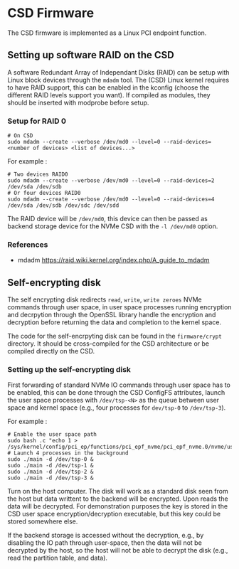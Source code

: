 # CSD Firmware

The CSD firmware is implemented as a Linux PCI endpoint function.

## Setting up software RAID on the CSD

A software Redundant Array of Independant Disks (RAID) can be setup with Linux block devices through the `mdadm` tool. The (CSD) Linux kernel requires to have RAID support, this can be enabled in the kconfig (choose the different RAID levels support you want). If compiled as modules, they should be inserted with modprobe before setup.

### Setup for RAID 0

```shell
# On CSD
sudo mdadm --create --verbose /dev/md0 --level=0 --raid-devices=<number of devices> <list of devices...>
```

For example :

```shell
# Two devices RAID0
sudo mdadm --create --verbose /dev/md0 --level=0 --raid-devices=2 /dev/sda /dev/sdb
# Or four devices RAID0
sudo mdadm --create --verbose /dev/md0 --level=0 --raid-devices=4 /dev/sda /dev/sdb /dev/sdc /dev/sdd
```

The RAID device will be `/dev/md0`, this device can then be passed as backend storage device for the NVMe CSD with the `-l /dev/md0` option.

### References

- mdadm https://raid.wiki.kernel.org/index.php/A_guide_to_mdadm


## Self-encrypting disk

The self encrypting disk redirects `read`, `write`, `write zeroes` NVMe commands through user space, in user space processes running encryption and decrpytion through the OpenSSL library handle the encryption and decryption before returning the data and completion to the kernel space.

The code for the self-encrpyting disk can be found in the `firmware/crypt` directory. It should be cross-compiled for the CSD architecture or be compiled directly on the CSD.

### Setting up the self-encrypting disk

First forwarding of standard NVMe IO commands through user space has to be enabled, this can be done through the CSD ConfigFS attributes, launch the user space processes with `/dev/tsp-<N>` as the queue between user space and kernel space (e.g., four processes for `dev/tsp-0` to `/dev/tsp-3`).

For example :

```shell
# Enable the user space path
sudo bash .c "echo 1 > /sys/kernel/config/pci_ep/functions/pci_epf_nvme/pci_epf_nvme.0/nvme/user_path_enable"
# Launch 4 processes in the background
sudo ./main -d /dev/tsp-0 &
sudo ./main -d /dev/tsp-1 &
sudo ./main -d /dev/tsp-2 &
sudo ./main -d /dev/tsp-3 &
```

Turn on the host computer. The disk will work as a standard disk seen from the host but data writtent to the backend will be encrypted. Upon reads the data will be decrypted. For demonstration purposes the key is stored in the CSD user space encryption/decryption executable, but this key could be stored somewhere else.

If the backend storage is accessed without the decryption, e.g., by disabling the IO path through user-space, then the data will not be decrypted by the host, so the host will not be able to decrypt the disk (e.g., read the partition table, and data).